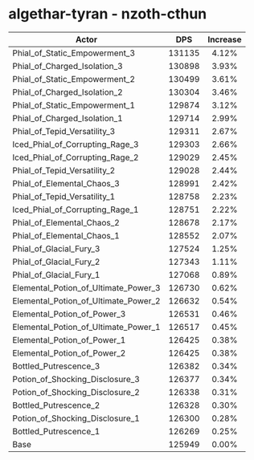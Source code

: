 # algethar-tyran - nzoth-cthun
| Actor | DPS | Increase |
|---|:---:|:---:|
|Phial_of_Static_Empowerment_3|131135|4.12%|
|Phial_of_Charged_Isolation_3|130898|3.93%|
|Phial_of_Static_Empowerment_2|130499|3.61%|
|Phial_of_Charged_Isolation_2|130304|3.46%|
|Phial_of_Static_Empowerment_1|129874|3.12%|
|Phial_of_Charged_Isolation_1|129714|2.99%|
|Phial_of_Tepid_Versatility_3|129311|2.67%|
|Iced_Phial_of_Corrupting_Rage_3|129303|2.66%|
|Iced_Phial_of_Corrupting_Rage_2|129029|2.45%|
|Phial_of_Tepid_Versatility_2|129028|2.44%|
|Phial_of_Elemental_Chaos_3|128991|2.42%|
|Phial_of_Tepid_Versatility_1|128758|2.23%|
|Iced_Phial_of_Corrupting_Rage_1|128751|2.22%|
|Phial_of_Elemental_Chaos_2|128678|2.17%|
|Phial_of_Elemental_Chaos_1|128552|2.07%|
|Phial_of_Glacial_Fury_3|127524|1.25%|
|Phial_of_Glacial_Fury_2|127343|1.11%|
|Phial_of_Glacial_Fury_1|127068|0.89%|
|Elemental_Potion_of_Ultimate_Power_3|126730|0.62%|
|Elemental_Potion_of_Ultimate_Power_2|126632|0.54%|
|Elemental_Potion_of_Power_3|126531|0.46%|
|Elemental_Potion_of_Ultimate_Power_1|126517|0.45%|
|Elemental_Potion_of_Power_1|126425|0.38%|
|Elemental_Potion_of_Power_2|126425|0.38%|
|Bottled_Putrescence_3|126382|0.34%|
|Potion_of_Shocking_Disclosure_3|126377|0.34%|
|Potion_of_Shocking_Disclosure_2|126338|0.31%|
|Bottled_Putrescence_2|126328|0.30%|
|Potion_of_Shocking_Disclosure_1|126300|0.28%|
|Bottled_Putrescence_1|126269|0.25%|
|Base|125949|0.00%|
